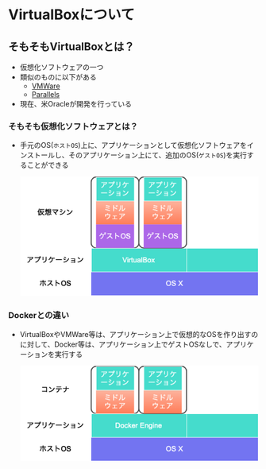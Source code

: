 # VirtualBoxについて
## そもそもVirtualBoxとは？
- 仮想化ソフトウェアの一つ
- 類似のものに以下がある
   - [VMWare](https://www.vmware.com/jp.html)
   - [Parallels](https://www.parallels.com/jp/)
- 現在、米Oracleが開発を行っている

### そもそも仮想化ソフトウェアとは？
- 手元のOS(`ホストOS`)上に、アプリケーションとして仮想化ソフトウェアをインストールし、そのアプリケーション上にて、追加のOS(`ゲストOS`)を実行することができる

   ![仮想化ソフトウェア](/images/virtual_box/virtual_software.png)

### Dockerとの違い
- VirtualBoxやVMWare等は、アプリケーション上で仮想的なOSを作り出すのに対して、Docker等は、アプリケーション上でゲストOSなしで、アプリケーションを実行する

   ![コンテナ](/images/virtual_box/container.png)
